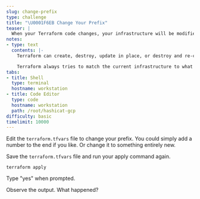 ```yaml
---
slug: change-prefix
type: challenge
title: "\U0001F6EB Change Your Prefix"
teaser: |
  When your Terraform code changes, your infrastructure will be modified to match the updated code. Terraform is a declarative language.
notes:
- type: text
  contents: |-
    Terraform can create, destroy, update in place, or destroy and re-create your infrastructure. Some types of resources can be updated without deleting them. Major changes usually require a teardown and rebuild.

    Terraform always tries to match the current infrastructure to what has been defined in your code.
tabs:
- title: Shell
  type: terminal
  hostname: workstation
- title: Code Editor
  type: code
  hostname: workstation
  path: /root/hashicat-gcp
difficulty: basic
timelimit: 10000
---
```

Edit the `terraform.tfvars` file to change your prefix. You could simply add a number to the end if you like. Or change it to something entirely new.

Save the `terraform.tfvars` file and run your apply command again.

```
terraform apply
```

Type "yes" when prompted.

Observe the output. What happened?